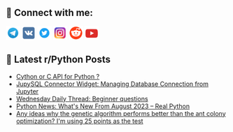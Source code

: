## 🔎 Connect with me:
[<img src="https://github.com/bullbesh/bullbesh/blob/main/images/Telegram.png" width="32" height="32" />](https://t.me/bullbesh)
[<img src="https://github.com/bullbesh/bullbesh/blob/main/images/VK.png" width="32" height="32" />](https://vk.com/bullbesh)
[<img src="https://github.com/bullbesh/bullbesh/blob/main/images/Twitter.png" width="32" height="32" />](https://twitter.com/bullbesh1)
[<img src="https://github.com/bullbesh/bullbesh/blob/main/images/Instagram.png" width="32" height="32" />](https://www.instagram.com/bullbesh)
[<img src="https://github.com/bullbesh/bullbesh/blob/main/images/Reddit.png" width="32" height="32" />](https://www.reddit.com/user/bullbesh)
[<img src="https://github.com/bullbesh/bullbesh/blob/main/images/YouTube.png" width="32" height="32" />](https://www.youtube.com/channel/UCtfjRs6uzgq5mfm8S06WTcg)

## 📕 Latest r/Python Posts
<!-- BLOG-POST-LIST:START -->
- [Cython or C API for Python ?](https://www.reddit.com/r/Python/comments/16b97ed/cython_or_c_api_for_python/)
- [JupySQL Connector Widget: Managing Database Connection from Jupyter](https://www.reddit.com/r/Python/comments/16b6tyr/jupysql_connector_widget_managing_database/)
- [Wednesday Daily Thread: Beginner questions](https://www.reddit.com/r/Python/comments/16b4q59/wednesday_daily_thread_beginner_questions/)
- [Python News: What&#39;s New From August 2023 – Real Python](https://www.reddit.com/r/Python/comments/16b3su1/python_news_whats_new_from_august_2023_real_python/)
- [Any ideas why the genetic algorithm performs better than the ant colony optimization? I&#39;m using 25 points as the test](https://www.reddit.com/r/Python/comments/16azhzf/any_ideas_why_the_genetic_algorithm_performs/)
<!-- BLOG-POST-LIST:END -->
